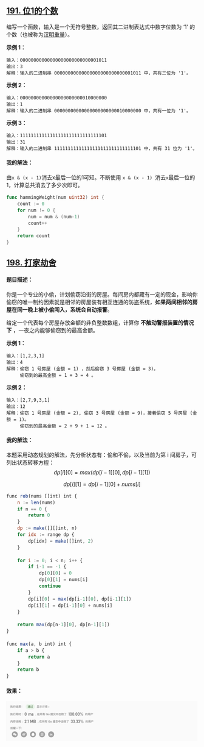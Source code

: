 ## [191. 位1的个数](https://leetcode-cn.com/problems/number-of-1-bits/)

编写一个函数，输入是一个无符号整数，返回其二进制表达式中数字位数为 ‘1’ 的个数（也被称为[汉明重量](https://baike.baidu.com/item/汉明重量)）。

**示例 1：**

```
输入：00000000000000000000000000001011
输出：3
解释：输入的二进制串 00000000000000000000000000001011 中，共有三位为 '1'。
```

**示例 2：**

```
输入：00000000000000000000000010000000
输出：1
解释：输入的二进制串 00000000000000000000000010000000 中，共有一位为 '1'。
```

**示例 3：**

```
输入：11111111111111111111111111111101
输出：31
解释：输入的二进制串 11111111111111111111111111111101 中，共有 31 位为 '1'。
```

#### 我的解法：

由`x & (x - 1)`消去x最后一位的1可知。不断使用 `x & (x - 1) `消去`x`最后一位的1，计算总共消去了多少次即可。

```go
func hammingWeight(num uint32) int {
    count := 0
    for num != 0 {
        num = num & (num-1)
        count++
    }
    return count
}
```

## [198. 打家劫舍](https://leetcode-cn.com/problems/house-robber/)

#### 题目描述：

你是一个专业的小偷，计划偷窃沿街的房屋。每间房内都藏有一定的现金，影响你偷窃的唯一制约因素就是相邻的房屋装有相互连通的防盗系统，**如果两间相邻的房屋在同一晚上被小偷闯入，系统会自动报警**。

给定一个代表每个房屋存放金额的非负整数数组，计算你 **不触动警报装置的情况下** ，一夜之内能够偷窃到的最高金额。

**示例 1：**

```
输入：[1,2,3,1]
输出：4
解释：偷窃 1 号房屋 (金额 = 1) ，然后偷窃 3 号房屋 (金额 = 3)。
     偷窃到的最高金额 = 1 + 3 = 4 。
```

**示例 2：**

```
输入：[2,7,9,3,1]
输出：12
解释：偷窃 1 号房屋 (金额 = 2), 偷窃 3 号房屋 (金额 = 9)，接着偷窃 5 号房屋 (金额 = 1)。
     偷窃到的最高金额 = 2 + 9 + 1 = 12 。
```

#### 我的解法：

本题采用动态规划的解法，先分析状态有：偷和不偷，以及当前为第 i 间房子，可列出状态转移方程：
$$
dp[i][0] = max(dp[i-1][0], dp[i-1][1])
$$

$$
dp[i][1] = dp[i-1][0] + nums[i]
$$

```js
func rob(nums []int) int {
	n := len(nums)
    if n == 0 {
        return 0
    }
	dp := make([][]int, n)
	for idx := range dp {
		dp[idx] = make([]int, 2)
	}

	for i := 0; i < n; i++ {
		if i-1 == -1 {
			dp[0][0] = 0
			dp[0][1] = nums[i]
			continue
		}
		dp[i][0] = max(dp[i-1][0], dp[i-1][1])
		dp[i][1] = dp[i-1][0] + nums[i]
	}

	return max(dp[n-1][0], dp[n-1][1])
}

func max(a, b int) int {
	if a > b {
		return a
	}
	return b
}
```

#### 效果：

![image-20200608131658114](assets/image-20200608131658114.png)